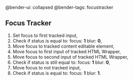
@bender-ui: collapsed
@bender-tags: focustracker

## Focus Tracker

1. Set focus to first tracked input,
2. Check if status is equal to: focus: **1** blur: **0**,
3. Move focus to tracked content editable element,
4. Move focus to first input of tracked HTML Wrapper,
5. Move focus to second input of tracked HTML Wrapper,
6. Check if status is still equal to: focus: **1** blur: **0**,
7. Move focus to not tracked input,
8. Check if status is equal to: focus: **1** blur: **1**.

